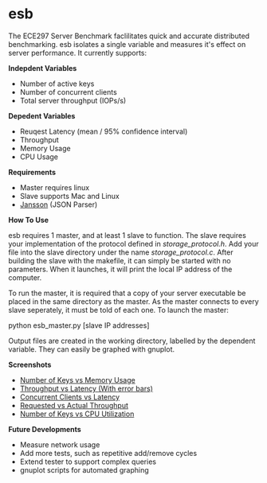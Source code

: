 esb
===

The ECE297 Server Benchmark faclilitates quick and accurate distributed benchmarking. esb isolates a single variable and measures it's effect on server performance. It currently supports: 

**Indepdent Variables**
 - Number of active keys
 - Number of concurrent clients
 - Total server throughput (IOPs/s)

**Depedent Variables**
 - Reuqest Latency (mean / 95% confidence interval)
 - Throughput
 - Memory Usage
 - CPU Usage

**Requirements**
 - Master requires linux
 - Slave supports Mac and Linux
 - [Jansson](http://www.digip.org/jansson/releases/jansson-2.4.tar.gz) (JSON Parser)

**How To Use**

esb requires 1 master, and at least 1 slave to function. The slave requires your implementation of the protocol defined in *storage_protocol.h*. Add your file into the slave directory under the name *storage_protocol.c*. After building the slave with the makefile, it can simply be started with no parameters. When it launches, it will print the local IP address of the computer. 

To run the master, it is required that a copy of your server executable be placed in the same directory as the master. As the master connects to every slave seperately, it must be told of each one. To launch the master:

python esb_master.py [slave IP addresses]

Output files are created in the working directory, labelled by the dependent variable. They can easily be graphed with gnuplot. 


**Screenshots**
 - [Number of Keys vs Memory Usage](http://i.imgur.com/YQoBY.png)
 - [Throughput vs Latency (With error bars)](http://i.imgur.com/LFR6c.png)
 - [Concurrent Clients vs Latency](http://i.imgur.com/fN86U.png)
 - [Requested vs Actual Throughput](http://i.imgur.com/0mKWC.png)
 - [Number of Keys vs CPU Utilization](http://i.imgur.com/F3EUo.png)

**Future Developments**
 - Measure network usage
 - Add more tests, such as repetitive add/remove cycles
 - Extend tester to support complex queries
 - gnuplot scripts for automated graphing


